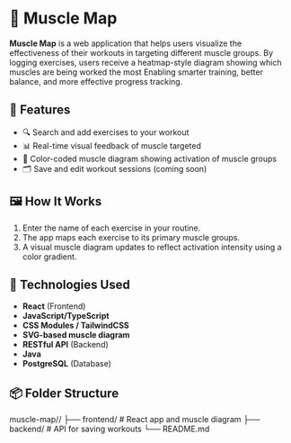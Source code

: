 # 💪 Muscle Map

**Muscle Map** is a web application that helps users visualize the effectiveness of their workouts in targeting different muscle groups. 
By logging exercises, users receive a heatmap-style diagram showing which muscles are being worked the most
Enabling smarter training, better balance, and more effective progress tracking.

## 🚀 Features

- 🔍 Search and add exercises to your workout
- 📊 Real-time visual feedback of muscle targeted
- 🎨 Color-coded muscle diagram showing activation of muscle groups
- 🗂 Save and edit workout sessions (coming soon)

## 🖼 How It Works

1. Enter the name of each exercise in your routine.
2. The app maps each exercise to its primary muscle groups.
3. A visual muscle diagram updates to reflect activation intensity using a color gradient.

## 🧬 Technologies Used

- **React** (Frontend)
- **JavaScript/TypeScript**
- **CSS Modules / TailwindCSS**
- **SVG-based muscle diagram**
- **RESTful API** (Backend)
- **Java**
- **PostgreSQL** (Database)

## 📦 Folder Structure

muscle-map//
├── frontend/ # React app and muscle diagram
├── backend/ # API for saving workouts
└── README.md
